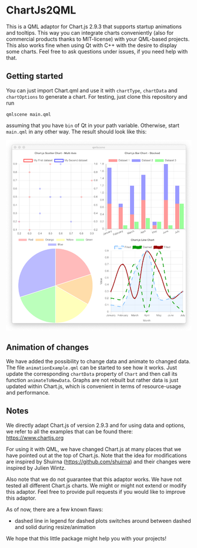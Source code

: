 # ChartJs2QML
This is a QML adaptor for Chart.js 2.9.3 that supports startup animations and tooltips. This way you can integrate charts conveniently (also for commercial products thanks to MIT-license) with your QML-based projects. This also works fine when using Qt with C++ with the desire to display some charts. Feel free to ask questions under issues, if you need help with that.

## Getting started

You can just import Chart.qml and use it with `chartType`, `chartData` and `chartOptions` to generate a chart. For testing, just clone this repository and run

    qmlscene main.qml
    
assuming that you have `bin` of Qt in your path variable. Otherwise, start `main.qml` in any other way. The result should look like this:

![Output of main.qml on MacOS](example.png)

## Animation of changes

We have added the possibility to change data and animate to changed data. The file `animationExample.qml` can be started to see how it works. Just update the corresponding `chartData` property of `Chart` and then call its function `animateToNewData`. Graphs are not rebuilt but rather data is just updated within Chart.js, which is convenient in terms of resource-usage and performance.

## Notes

We directly adapt Chart.js of version 2.9.3 and for using data and options, we refer to all the examples that can be found there: https://www.chartjs.org

For using it with QML, we have changed Chart.js at many places that we have pointed out at the top of Chart.js. Note that the idea for modifications are inspired by Shuirna (https://github.com/shuirna) and their changes were inspired by Julien Wintz.

Also note that we do not guarantee that this adaptor works. We have not tested all different Chart.js charts. We might or might not extend or modify this adaptor. Feel free to provide pull requests if you would like to improve this adaptor.

As of now, there are a few known flaws:
* dashed line in legend for dashed plots switches around between dashed and solid during resize/animation

We hope that this little package might help you with your projects!

